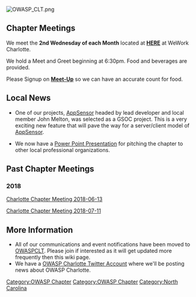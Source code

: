 ![OWASP_CLT.png](OWASP_CLT.png "OWASP_CLT.png")

## Chapter Meetings

We meet the **2nd Wednesday of each Month** located at
[**HERE**](https://goo.gl/maps/FsG3To1ioUC2) at WeWork Charlotte.

We hold a Meet and Greet beginning at 6:30pm. Food and beverages are
provided.

Please Signup on [**Meet-Up**](https://www.meetup.com/owaspCLT) so we
can have an accurate count for food.

## Local News

  - One of our projects,
    [AppSensor](https://www.owasp.org/index.php/OWASP_AppSensor_Project)
    headed by lead developer and local member John Melton, was selected
    as a GSOC project. This is a very exciting new feature that will
    pave the way for a server/client model of
    [AppSensor](https://www.owasp.org/index.php/OWASP_AppSensor_Project).

<!-- end list -->

  - We now have a [Power Point
    Presentation](Media:Charlotte_OWASP_Presentation_Template.ppt "wikilink")
    for pitching the chapter to other local professional organizations.

## Past Chapter Meetings

### **2018**

[Charlotte Chapter Meeting
2018-06-13](Charlotte_Chapter_Meeting_2018-06-13 "wikilink")

[Charlotte Chapter Meeting
2018-07-11](Charlotte_Chapter_Meeting_2018-07-11 "wikilink")

## More Information

  - All of our communications and event notifications have been moved to
    [OWASPCLT](http://www.meetup.com/owaspCLT/). Please join if
    interested as it will get updated more frequently then this wiki
    page.
  - We have a [OWASP Charlotte Twitter
    Account](http://twitter.com/OWASPCharlotte) where we'll be posting
    news about OWASP Charlotte.

[Category:OWASP Chapter](Category:OWASP_Chapter "wikilink")
[Category:OWASP Chapter](Category:OWASP_Chapter "wikilink")
[Category:North Carolina](Category:North_Carolina "wikilink")
